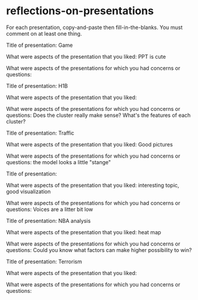 # reflections-on-presentations

For each presentation, copy-and-paste then fill-in-the-blanks.  You must comment on at least one thing. 



Title of presentation: Game

What were aspects of the presentation that you liked: PPT is cute

What were aspects of the presentations for which you had concerns or questions:





Title of presentation: H1B

What were aspects of the presentation that you liked:

What were aspects of the presentations for which you had concerns or questions:
Does the cluster really make sense? What's the features of each cluster?




Title of presentation: Traffic

What were aspects of the presentation that you liked: Good pictures

What were aspects of the presentations for which you had concerns or questions:
the model looks a little "stange"


Title of presentation:

What were aspects of the presentation that you liked: interesting topic, good visualization

What were aspects of the presentations for which you had concerns or questions:
Voices are a litter bit low


Title of presentation: NBA analysis

What were aspects of the presentation that you liked: heat map

What were aspects of the presentations for which you had concerns or questions:
Could you know what factors can make higher possibility to win?


Title of presentation: Terrorism

What were aspects of the presentation that you liked:

What were aspects of the presentations for which you had concerns or questions:












